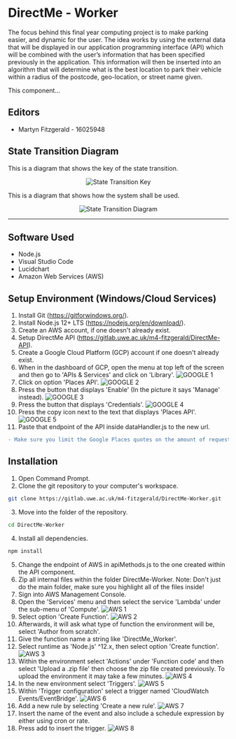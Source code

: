 # DirectMe - Worker

The focus behind this final year computing project is to make parking easier, and dynamic for the user. The idea works by using the external data that will be displayed in our application programming interface (API) which will be combined with the user’s information that has been specified previously in the application. This information will then be inserted into an algorithm that will determine what is the best location to park their vehicle within a radius of the postcode, geo-location, or street name given.

This component...

## Editors
* Martyn Fitzgerald - 16025948

## State Transition Diagram

This is a diagram that shows the key of the state transition.

<p align="center">
  <img align="center" alt="State Transition Key" src="./git_screenshots/State_Key.jpg"/>
</p>

This is a diagram that shows how the system shall be used.

<p align="center">
  <img align="center" alt="State Transition Diagram" src="./git_screenshots/DirectMe_Worker.png"/>
</p>

<hr>

## Software Used

* Node.js
* Visual Studio Code
* Lucidchart
* Amazon Web Services (AWS)

## Setup Environment (Windows/Cloud Services)

1. Install Git (https://gitforwindows.org/).
2. Install Node.js 12+ LTS (https://nodejs.org/en/download/).
3. Create an AWS account, if one doesn't already exist.
4. Setup DirectMe API (https://gitlab.uwe.ac.uk/m4-fitzgerald/DirectMe-API).
5. Create a Google Cloud Platform (GCP) account if one doesn't already exist.
6. When in the dashboard of GCP, open the menu at top left of the screen and then go to 'APIs & Services' and click on 'Library'.
![GOOGLE 1](./git_screenshots/google1.png)
7. Click on option 'Places API'.
![GOOGLE 2](./git_screenshots/google2.png)
8. Press the button that displays 'Enable' (In the picture it says 'Manage' instead).
![GOOGLE 3](./git_screenshots/google3.png)
9. Press the button that displays 'Credentials'.
![GOOGLE 4](./git_screenshots/google4.png)
10. Press the copy icon next to the text that displays 'Places API'.
![GOOGLE 5](./git_screenshots/google5.png)
11. Paste that endpoint of the API inside dataHandler.js to the new url.
```diff
- Make sure you limit the Google Places quotes on the amount of request are allowed from this API Key. 
```

## Installation

1. Open Command Prompt.
2. Clone the git repository to your computer's workspace.
```bash
git clone https://gitlab.uwe.ac.uk/m4-fitzgerald/DirectMe-Worker.git
```
3. Move into the folder of the repository.
```bash
cd DirectMe-Worker
```
4. Install all dependencies.
```bash
npm install
```
5. Change the endpoint of AWS in apiMethods.js to the one created within the API component.
6. Zip all internal files within the folder DirectMe-Worker. Note: Don't just do the main folder, make sure you highlight all of the files inside! 
7. Sign into AWS Management Console. 
8. Open the 'Services' menu and then select the service 'Lambda' under the sub-menu of 'Compute'.
![AWS 1](./git_screenshots/aws1.png)
9. Select option 'Create Function'.
![AWS 2](./git_screenshots/aws2.png)
10. Afterwards, it will ask what type of function the environment will be, select 'Author from scratch'.
11. Give the function name a string like 'DirectMe_Worker'.
12. Select runtime as 'Node.js' ^12.x, then select option 'Create function'.
![AWS 3](./git_screenshots/aws3.png)
13. Within the environment select 'Actions' under 'Function code' and then select 'Upload a .zip file' then choose the zip file created previously. To upload the environment it may take a few minutes. 
![AWS 4](./git_screenshots/aws4.png)
14. In the new environment select 'Triggers'.
![AWS 5](./git_screenshots/aws5.png)
15. Within 'Trigger configuration' select a trigger named 'CloudWatch Events/EventBridge'.
![AWS 6](./git_screenshots/aws6.png)
16. Add a new rule by selecting 'Create a new rule'.
![AWS 7](./git_screenshots/aws7.png)
17. Insert the name of the event and also include a schedule expression by either using cron or rate.
18. Press add to insert the trigger.
![AWS 8](./git_screenshots/aws8.png)
